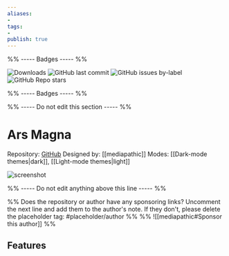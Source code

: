 ```yaml
---
aliases:
- 
tags: 
- 
publish: true
---
```


%% ----- Badges ----- %%

![Downloads](https://img.shields.io/badge/downloads-3119-573E7A?style=for-the-badge&logo=)
![GitHub last commit](https://img.shields.io/github/last-commit/mediapathic/obsidian-arsmagna-theme?color=573E7A&label=last%20update&logo=github&style=for-the-badge)
![GitHub issues by-label](https://img.shields.io/github/issues/mediapathic/obsidian-arsmagna-theme/help%20wanted?color=573E7A&logo=github&style=for-the-badge) 
![GitHub Repo stars](https://img.shields.io/github/stars/mediapathic/obsidian-arsmagna-theme?color=573E7A&logo=github&style=for-the-badge)

%% ----- Badges ----- %%

%% ----- Do not edit this section ----- %%

# Ars Magna

Repository: [GitHub](https://github.com/mediapathic/obsidian-arsmagna-theme)
Designed by: [[mediapathic]]
Modes: [[Dark-mode themes|dark]], [[Light-mode themes|light]]



![screenshot](https://github.com/mediapathic/obsidian-arsmagna-theme/raw/master/arsmagna.png)

%% ----- Do not edit anything above this line ----- %% 

%% Does the repository or author have any sponsoring links? Uncomment the next line and add them to the author's note. If they don't, please delete the placeholder tag: #placeholder/author %%
%% ![[mediapathic#Sponsor this author]] %%


## Features


